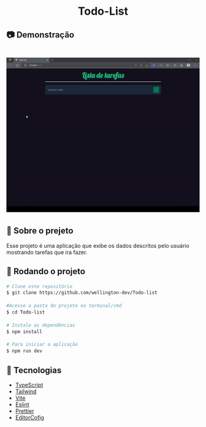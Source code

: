 <h1 align="center">Todo-List</h1>

## 📷 Demonstração


<h1 align="center">
    <img alt="todoList" src="gif/todoList.gif">
</h1>


## 📝 Sobre o prejeto

Esse projeto é uma aplicação que exibe os dados descritos pelo usuário mostrando tarefas que ira fazer.

## 👷 Rodando o projeto


``` bash
# Clone este repositório
$ git clone https://github.com/wellington-dev/Todo-list

#Acesse a pasta do projeto no terminal/cmd
$ cd Todo-list

# Instale as dependências
$ npm install

# Para iniciar a aplicação
$ npm run dev
```

## 🚀 Tecnologias


- [TypeScript](https://typescriptlang.org/)
- [Tailwind](https://tailwindcss.com/)
- [Vite](https://github.com/axios/axios)
- [Eslint](https://eslint.org/)
- [Prettier](https://prettier.io/)
- [EditorCofig](https://editorconfig.org/)